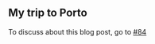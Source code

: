## My trip to Porto

To discuss about this blog post, go to [#84](https://github.com/ngxson/blog-comments/issues/84)

<!-- {"issue":84} -->